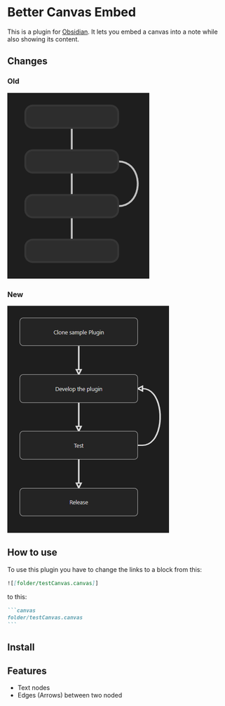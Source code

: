 # Better Canvas Embed

This is a plugin for [Obsidian](https://obsidian.md/). It lets you embed a canvas into a note while also showing its content.

## Changes
### Old
![Alt text](docs/imgs/default.png)

### New
![Alt text](docs/imgs/plugin_example.png)

## How to use
To use this plugin you have to change the links to a block from this:

```markdown
![[folder/testCanvas.canvas]]
```

to this:
````markdown
```canvas
folder/testCanvas.canvas
```
````

## Install


## Features
- Text nodes
- Edges (Arrows) between two noded